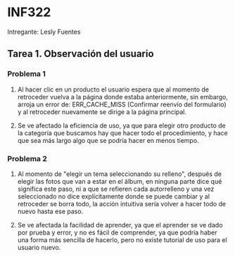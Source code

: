 # INF322

Intregante: Lesly Fuentes

## Tarea 1. Observación del usuario

### Problema 1
1. Al hacer clic en un producto el usuario espera que al momento de retroceder vuelva a la página donde estaba anteriormente, sin embargo, arroja un error de: ERR_CACHE_MISS (Confirmar reenvío del formulario) y al retroceder nuevamente se dirige a la página principal.

2. Se ve afectado la eficiencia de uso, ya que para elegir otro producto de la categoría que buscamos hay que hacer todo el procedimiento, y hace que sea más largo algo que se podría hacer en menos tiempo.

### Problema 2
1. Al momento de "elegir un tema seleccionando su relleno", después de elegir las fotos que van a estar en el álbum, en ninguna parte dice qué significa este paso, ni a que se refieren cada autorrelleno y una vez seleccionado no dice explícitamente donde se puede cambiar y al retroceder se borra todo, la acción intuitiva sería volver a hacer todo de nuevo hasta ese paso.

2. Se ve afectada la facilidad de aprender, ya que el aprender se ve dado por prueba y error, y no es fácil de comprender, ya que podría haber una forma más sencilla de hacerlo, pero no existe tutorial de uso para el usuario nuevo.
